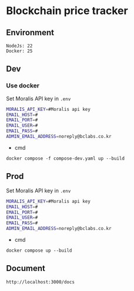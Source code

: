 # Blockchain price tracker

## Environment

```
NodeJs: 22
Docker: 25
```

## Dev

### Use docker

Set Moralis API key in `.env`

```sh
MORALIS_API_KEY=#Moralis api key
EMAIL_HOST=#
EMAIL_PORT=#
EMAIL_USER=#
EMAIL_PASS=#
ADMIN_EMAIL_ADDRESS=noreply@bclabs.co.kr
```

- cmd

```shell
docker compose -f compose-dev.yaml up --build
```

## Prod

Set Moralis API key in `.env`

```sh
MORALIS_API_KEY=#Moralis api key
EMAIL_HOST=#
EMAIL_PORT=#
EMAIL_USER=#
EMAIL_PASS=#
ADMIN_EMAIL_ADDRESS=noreply@bclabs.co.kr
```

- cmd

```shell
docker compose up --build
```

## Document

```shell
http://localhost:3000/docs
```
